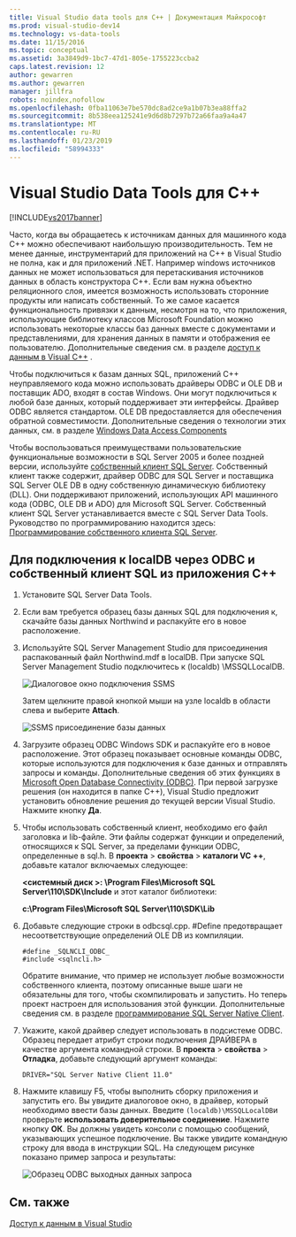 ```yaml
---
title: Visual Studio data tools для C++ | Документация Майкрософт
ms.prod: visual-studio-dev14
ms.technology: vs-data-tools
ms.date: 11/15/2016
ms.topic: conceptual
ms.assetid: 3a3849d9-1bc7-47d1-805e-1755223ccba2
caps.latest.revision: 12
author: gewarren
ms.author: gewarren
manager: jillfra
robots: noindex,nofollow
ms.openlocfilehash: 0fba11063e7be570dc8ad2ce9a1b07b3ea88ffa2
ms.sourcegitcommit: 8b538eea125241e9d6d8b7297b72a66faa9a4a47
ms.translationtype: MT
ms.contentlocale: ru-RU
ms.lasthandoff: 01/23/2019
ms.locfileid: "58994333"
---
```

# <a name="visual-studio-data-tools-for-c"></a>Visual Studio Data Tools для C++
[!INCLUDE[vs2017banner](../includes/vs2017banner.md)]

  
Часто, когда вы обращаетесь к источникам данных для машинного кода C++ можно обеспечивают наибольшую производительность. Тем не менее данные, инструментарий для приложений на C++ в Visual Studio не полна, как и для приложений .NET. Например windows источников данных не может использоваться для перетаскивания источников данных в область конструктора C++. Если вам нужна объектно реляционного слоя, имеется возможность использовать сторонние продукты или написать собственный.  То же самое касается функциональность привязки к данным, несмотря на то, что приложения, использующие библиотеку классов Microsoft Foundation можно использовать некоторые классы баз данных вместе с документами и представлениями, для хранения данных в памяти и отображения ее пользователю. Дополнительные сведения см. в разделе [доступ к данным в Visual C++](https://msdn.microsoft.com/library/7wtdsdkh.aspx) .  
  
 Чтобы подключиться к базам данных SQL, приложений C++ неуправляемого кода можно использовать драйверы ODBC и OLE DB и поставщик ADO, входят в состав Windows.     Они могут подключиться к любой базе данных, который поддерживает эти интерфейсы. Драйвер ODBC является стандартом. OLE DB предоставляется для обеспечения обратной совместимости. Дополнительные сведения о технологии этих данных, см. в разделе [Windows Data Access Components](https://msdn.microsoft.com/library/windows/desktop/aa968814\(v=vs.85\).aspx)  
  
 Чтобы воспользоваться преимуществами пользовательские функциональные возможности в SQL Server 2005 и более поздней версии, используйте [собственный клиент SQL Server](https://msdn.microsoft.com/sqlserver/aa937733). Собственный клиент также содержит, драйвер ODBC для SQL Server и поставщика SQL Server OLE DB в одну собственную динамическую библиотеку (DLL). Они поддерживают приложений, использующих API машинного кода (ODBC, OLE DB и ADO) для Microsoft SQL Server.  Собственный клиент SQL Server устанавливается вместе с SQL Server Data Tools. Руководство по программированию находится здесь: [Программирование собственного клиента SQL Server](https://msdn.microsoft.com/library/ms130892.aspx).  
  
## <a name="to-connect-to-localdb-through-odbc-and-sql-native-client-from-a-c-application"></a>Для подключения к localDB через ODBC и собственный клиент SQL из приложения C++  
  
1. Установите SQL Server Data Tools.  
  
2. Если вам требуется образец базы данных SQL для подключения к, скачайте базы данных Northwind и распакуйте его в новое расположение.  
  
3. Используйте SQL Server Management Studio для присоединения распакованный файл Northwind.mdf в localDB. При запуске SQL Server Management Studio подключитесь к (localdb) \MSSQLLocalDB.  
  
    ![Диалоговое окно подключения SSMS](../data-tools/media/raddata-ssms-connect-dialog.png "raddata SSMS подключаться диалоговое окно")  
  
    Затем щелкните правой кнопкой мыши на узле localdb в области слева и выберите **Attach**.  
  
    ![SSMS присоединение базы данных](../data-tools/media/raddata-ssms-attach-database.png "raddata SSMS присоединение базы данных")  
  
4. Загрузите образец ODBC Windows SDK и распакуйте его в новое расположение. Этот образец показывает основные команды ODBC, которые используются для подключения к базе данных и отправлять запросы и команды. Дополнительные сведения об этих функциях в [Microsoft Open Database Connectivity (ODBC)](https://msdn.microsoft.com/library/windows/desktop/ms710252\(v=vs.85\).aspx). При первой загрузке решения (он находится в папке C++), Visual Studio предложит установить обновление решения до текущей версии Visual Studio. Нажмите кнопку **Да**.  
  
5. Чтобы использовать собственный клиент, необходимо его файл заголовка и lib-файле. Эти файлы содержат функции и определений, относящихся к SQL Server, за пределами функции ODBC, определенные в sql.h. В **проекта** > **свойства** > **каталоги VC ++**, добавьте каталог включаемых следующее:  
  
   **\<системный диск >: \Program Files\Microsoft SQL Server\110\SDK\Include** и этот каталог библиотеки:  
  
   **c:\Program Files\Microsoft SQL Server\110\SDK\Lib**  
  
6. Добавьте следующие строки в odbcsql.cpp. #Define предотвращает несоответствующие определений OLE DB из компиляции.  
  
   ```  
   #define _SQLNCLI_ODBC_  
   #include <sqlncli.h>  
   ```  
  
    Обратите внимание, что пример не использует любые возможности собственного клиента, поэтому описанные выше шаги не обязательны для того, чтобы скомпилировать и запустить. Но теперь проект настроен для использования этой функции. Дополнительные сведения см. в разделе [программирование SQL Server Native Client](https://msdn.microsoft.com/library/ms130892\(v=sql.130\).aspx).  
  
7. Укажите, какой драйвер следует использовать в подсистеме ODBC. Образец передает атрибут строки подключения ДРАЙВЕРА в качестве аргумента командной строки. В **проекта** > **свойства** > **Отладка**, добавьте следующий аргумент команды:  
  
   ```  
   DRIVER="SQL Server Native Client 11.0"  
   ```  
  
8. Нажмите клавишу F5, чтобы выполнить сборку приложения и запустить его. Вы увидите диалоговое окно, в драйвер, который необходимо ввести базы данных. Введите `(localdb)\MSSQLLocalDB`и проверьте **использовать доверительное соединение**. Нажмите кнопку **ОК**. Вы должны увидеть консоли с помощью сообщений, указывающих успешное подключение. Вы также увидите командную строку для ввода в инструкции SQL. На следующем рисунке показано пример запроса и результаты:  
  
    ![Образец ODBC выходных данных запроса](../data-tools/media/raddata-odbc-sample-query-output.png "raddata выходных данных запроса образец ODBC")  
  
## <a name="see-also"></a>См. также  
 [Доступ к данным в Visual Studio](../data-tools/accessing-data-in-visual-studio.md)
